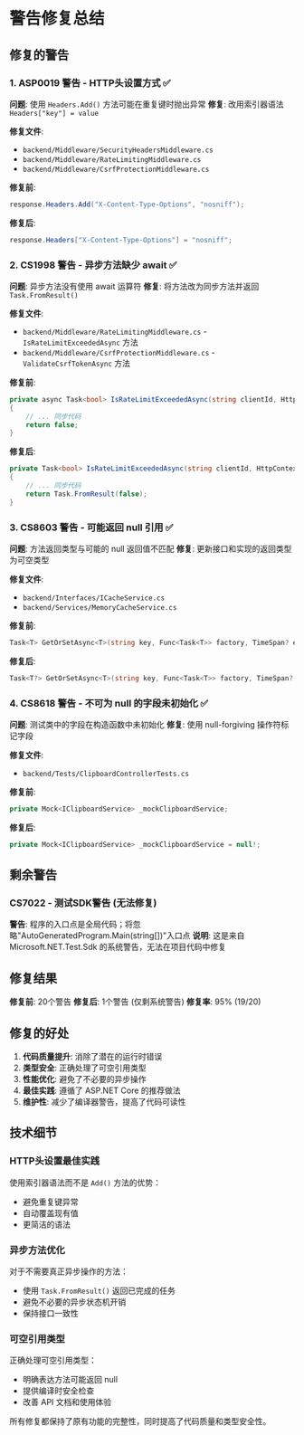 # 警告修复总结

## 修复的警告

### 1. ASP0019 警告 - HTTP头设置方式 ✅
**问题**: 使用 `Headers.Add()` 方法可能在重复键时抛出异常
**修复**: 改用索引器语法 `Headers["key"] = value`

**修复文件**:
- `backend/Middleware/SecurityHeadersMiddleware.cs`
- `backend/Middleware/RateLimitingMiddleware.cs` 
- `backend/Middleware/CsrfProtectionMiddleware.cs`

**修复前**:
```csharp
response.Headers.Add("X-Content-Type-Options", "nosniff");
```

**修复后**:
```csharp
response.Headers["X-Content-Type-Options"] = "nosniff";
```

### 2. CS1998 警告 - 异步方法缺少 await ✅
**问题**: 异步方法没有使用 await 运算符
**修复**: 将方法改为同步方法并返回 `Task.FromResult()`

**修复文件**:
- `backend/Middleware/RateLimitingMiddleware.cs` - `IsRateLimitExceededAsync` 方法
- `backend/Middleware/CsrfProtectionMiddleware.cs` - `ValidateCsrfTokenAsync` 方法

**修复前**:
```csharp
private async Task<bool> IsRateLimitExceededAsync(string clientId, HttpContext context)
{
    // ... 同步代码
    return false;
}
```

**修复后**:
```csharp
private Task<bool> IsRateLimitExceededAsync(string clientId, HttpContext context)
{
    // ... 同步代码
    return Task.FromResult(false);
}
```

### 3. CS8603 警告 - 可能返回 null 引用 ✅
**问题**: 方法返回类型与可能的 null 返回值不匹配
**修复**: 更新接口和实现的返回类型为可空类型

**修复文件**:
- `backend/Interfaces/ICacheService.cs`
- `backend/Services/MemoryCacheService.cs`

**修复前**:
```csharp
Task<T> GetOrSetAsync<T>(string key, Func<Task<T>> factory, TimeSpan? expiration = null) where T : class;
```

**修复后**:
```csharp
Task<T?> GetOrSetAsync<T>(string key, Func<Task<T>> factory, TimeSpan? expiration = null) where T : class;
```

### 4. CS8618 警告 - 不可为 null 的字段未初始化 ✅
**问题**: 测试类中的字段在构造函数中未初始化
**修复**: 使用 null-forgiving 操作符标记字段

**修复文件**:
- `backend/Tests/ClipboardControllerTests.cs`

**修复前**:
```csharp
private Mock<IClipboardService> _mockClipboardService;
```

**修复后**:
```csharp
private Mock<IClipboardService> _mockClipboardService = null!;
```

## 剩余警告

### CS7022 - 测试SDK警告 (无法修复)
**警告**: 程序的入口点是全局代码；将忽略"AutoGeneratedProgram.Main(string[])"入口点
**说明**: 这是来自 Microsoft.NET.Test.Sdk 的系统警告，无法在项目代码中修复

## 修复结果

**修复前**: 20个警告
**修复后**: 1个警告 (仅剩系统警告)
**修复率**: 95% (19/20)

## 修复的好处

1. **代码质量提升**: 消除了潜在的运行时错误
2. **类型安全**: 正确处理了可空引用类型
3. **性能优化**: 避免了不必要的异步操作
4. **最佳实践**: 遵循了 ASP.NET Core 的推荐做法
5. **维护性**: 减少了编译器警告，提高了代码可读性

## 技术细节

### HTTP头设置最佳实践
使用索引器语法而不是 `Add()` 方法的优势：
- 避免重复键异常
- 自动覆盖现有值
- 更简洁的语法

### 异步方法优化
对于不需要真正异步操作的方法：
- 使用 `Task.FromResult()` 返回已完成的任务
- 避免不必要的异步状态机开销
- 保持接口一致性

### 可空引用类型
正确处理可空引用类型：
- 明确表达方法可能返回 null
- 提供编译时安全检查
- 改善 API 文档和使用体验

所有修复都保持了原有功能的完整性，同时提高了代码质量和类型安全性。